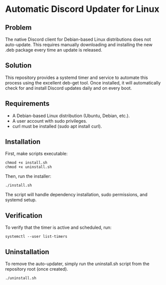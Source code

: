 # Automatic Discord Updater for Linux

## Problem

The native Discord client for Debian-based Linux distributions does not auto-update. This requires manually downloading and installing the new .deb package every time an update is released.

## Solution

This repository provides a systemd timer and service to automate this process using the excellent deb-get tool. Once installed, it will automatically check for and install Discord updates daily and on every boot.

## Requirements

- A Debian-based Linux distribution (Ubuntu, Debian, etc.).
- A user account with sudo privileges.
- curl must be installed (sudo apt install curl).

## Installation

First, make scripts executable:
```
chmod +x install.sh
chmod +x uninstall.sh
```

Then, run the installer:
```
./install.sh
```

The script will handle dependency installation, sudo permissions, and systemd setup.

## Verification

To verify that the timer is active and scheduled, run:
```
systemctl --user list-timers
```

## Uninstallation

To remove the auto-updater, simply run the uninstall.sh script from the repository root (once created).

```
./uninstall.sh
```